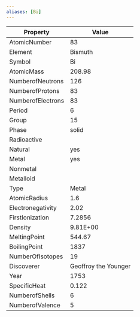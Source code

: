 ```yaml
---
aliases: [Bi]
---
```


| Property          | Value                |
| ----------------- | -------------------- |
| AtomicNumber      | 83                   |
| Element           | Bismuth              |
| Symbol            | Bi                   |
| AtomicMass        | 208.98               |
| NumberofNeutrons  | 126                  |
| NumberofProtons   | 83                   |
| NumberofElectrons | 83                   |
| Period            | 6                    |
| Group             | 15                   |
| Phase             | solid                |
| Radioactive       |                      |
| Natural           | yes                  |
| Metal             | yes                  |
| Nonmetal          |                      |
| Metalloid         |                      |
| Type              | Metal                |
| AtomicRadius      | 1.6                  |
| Electronegativity | 2.02                 |
| FirstIonization   | 7.2856               |
| Density           | 9.81E+00             |
| MeltingPoint      | 544.67               |
| BoilingPoint      | 1837                 |
| NumberOfIsotopes  | 19                   |
| Discoverer        | Geoffroy the Younger |
| Year              | 1753                 |
| SpecificHeat      | 0.122                |
| NumberofShells    | 6                    |
| NumberofValence   | 5                    |
